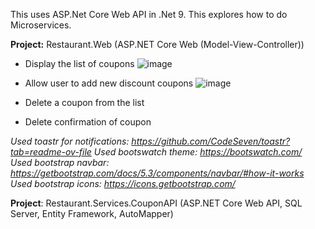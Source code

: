 This uses ASP.Net Core Web API in .Net 9.  This explores how to do Microservices.

**Project:** Restaurant.Web (ASP.NET Core Web (Model-View-Controller))
- Display the list of coupons
 ![image](https://github.com/user-attachments/assets/9252ac19-3ded-4002-a380-f3e0875b561d)

- Allow user to add new discount coupons
  ![image](https://github.com/user-attachments/assets/11811531-9a99-41cf-a2c5-68b13de57c93)

- Delete a coupon from the list
- Delete confirmation of coupon

*Used toastr for notifications: https://github.com/CodeSeven/toastr?tab=readme-ov-file*
*Used bootswatch theme: https://bootswatch.com/*
*Used bootstrap navbar: https://getbootstrap.com/docs/5.3/components/navbar/#how-it-works*
*Used bootstrap icons: https://icons.getbootstrap.com/*

**Project**: Restaurant.Services.CouponAPI (ASP.NET Core Web API, SQL Server, Entity Framework, AutoMapper)
  

  
